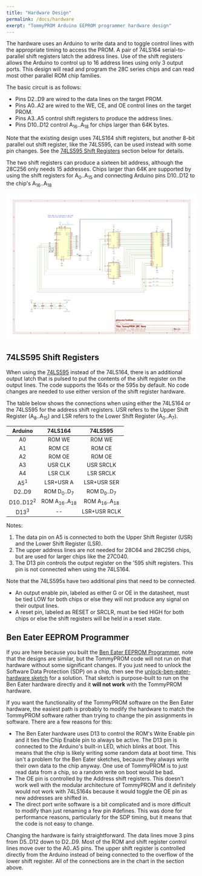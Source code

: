 ```yaml
---
title: "Hardware Design"
permalink: /docs/hardware
exerpt: "TommyPROM Arduino EEPROM programmer hardware design"
---
```


The hardware uses an Arduino to write data and to toggle control lines with the
appropriate timing to access the PROM.  A pair of 74LS164 serial-to-parallel shift
registers latch the address lines.  Use of the shift registers allows the Arduino to
control up to 16 address lines using only 3 output ports. This design will read and
program the 28C series chips and can read most other parallel ROM chip families.

The basic circuit is as follows:
* Pins D2..D9 are wired to the data lines on the target PROM.
* Pins A0..A2 are wired to the WE, CE, and OE control lines on the target PROM.
* Pins A3..A5 control shift registers to produce the address lines.
* Pins D10..D12 control A<sub>16</sub>..A<sub>18</sub> for chips larger than 64K bytes.

Note that the existing design uses 74LS164 shift registers, but another 8-bit parallel out
shift register, like the 74LS595, can be used instead with some pin changes.  See the
[74LS595 Shift Registers](#74ls595-shift-registers) section below for details.

The two shift registers can produce a sixteen bit address, although the 28C256 only needs
15 addresses. Chips larger than 64K are supported by using the shift registers for
A<sub>0</sub>..A<sub>15</sub> and connecting Arduino pins D10..D12 to the chip's
A<sub>16</sub>..A<sub>18</sub>

[![TommyPROM Nano Schematic](images/TommyPROM-nano-sch.png)](images/TommyPROM-nano-sch.png)

## 74LS595 Shift Registers

When using the [74LS595](images/TommyPROM-595.jpg) instead of the 74LS164, there is
an additional output latch that is pulsed to put the contents of the shift register on the
output lines.  The code supports the 164s or the 595s by default.  No code changes are
needed to use either version of the shift register hardware.

The table below shows the connections when using either the 74LS164 or the 74LS595 for the
address shift registers.  USR refers to the Upper Shift Register
(A<sub>8</sub>..A<sub>15</sub>) and LSR refers to the Lower Shift Register
(A<sub>0</sub>..A<sub>7</sub>).

|Arduino             |74LS164     |74LS595|
|:---:               |:---:       |:---: |
|A0                  |ROM WE      |ROM WE|
|A1                  |ROM CE      |ROM CE|
|A2                  |ROM OE      |ROM OE|
|A3                  |USR CLK     |USR SRCLK|
|A4                  |LSR CLK     |LSR SRCLK|
|A5<sup>1</sup>      |LSR+USR A   |LSR+USR SER|
|D2..D9              |ROM D<sub>0</sub>..D<sub>7</sub>  |ROM D<sub>0</sub>..D<sub>7</sub>  |
|D10..D12<sup>2</sup>|ROM A<sub>16</sub>..A<sub>18</sub>|ROM A<sub>16</sub>..A<sub>18</sub>|
|D13<sup>3</sup>     |--          |LSR+USR RCLK|

Notes:
1. The data pin on A5 is connected to both the Upper Shift Register (USR) and the Lower
Shift Register (LSR).
2. The upper address lines are not needed for 28C64 and 28C256 chips, but are used for
larger chips like the 27C040.
3. The D13 pin controls the output register on the '595 shift registers.  This pin is not
connected when using the 74LS164.

Note that the 74LS595s have two additional pins that need to be connected.  
* An output enable pin, labeled as either G or OE in the datasheet,  must be tied LOW for
both chips or else they will not produce any signal on their output lines.
* A reset pin, labeled as RESET or SRCLR, must be tied HIGH for both chips or else the
shift registers will be held in a reset state.

## Ben Eater EEPROM Programmer

If you are here because you built the [Ben Eater EEPROM
Programmer](https://github.com/beneater/eeprom-programmer), note that the designs are
similar, but the TommyPROM code will not run on that hardware without some significant
changes.  If you just need to unlock the Software Data Protection (SDP) on a chip, then
see the
[unlock-ben-eater-hardware sketch](https://github.com/TomNisbet/TommyPROM/tree/master/unlock-ben-eater-hardware)
for a solution.  That sketch is purpose-built to run on the Ben Eater hardware directly
and it **will not work** with the TommyPROM hardware.

If you want the functionality of the TommyPROM software on the Ben Eater hardware, the
easiest path is probably to modify the hardware to match the TommyPROM software rather
than trying to change the pin assignments in software.  There are a few reasons for this:

* The Ben Eater hardware uses D13 to control the ROM's Write Enable pin and it ties the
Chip Enable pin to always be active.  The D13 pin is connected to the Arduino's built-in
LED, which blinks at boot.  This means that the chip is likely writing some random data at
boot time.  This isn't a problem for the Ben Eater sketches, because they always write
their own data to the chip anyway.  One use of TommyPROM is to just read data from a chip,
so a random write on boot would be bad.
* The OE pin is controlled by the Address shift registers.  This doesn't work well with
the modular architecture of TommyPROM and it definitely would not work with 74LS164s
because it would toggle the OE pin as new addresses are shifted in.
* The direct port write software is a bit complicated and is more difficult to modify than
just renaming a few pin #defines.  This was done for performance reasons, particularly
for the SDP timing, but it means that the code is not easy to change.

Changing the hardware is fairly straightforward.  The data lines move 3 pins from D5..D12
down to D2..D9.  Most of the ROM and shift register control lines move over to the A0..A5
pins.  The upper shift register is controlled directly from the Arduino instead of being
connected to the overflow of the lower shift register.  All of the connections are in the
chart in the section above.
